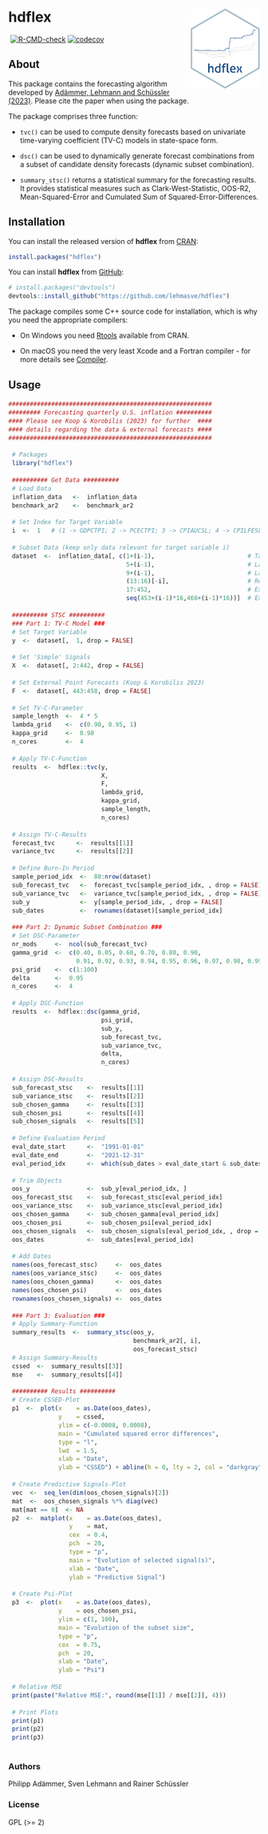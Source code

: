 
<!-- README.md is generated from README.Rmd. Please edit that file -->

# hdflex <a href='https://github.com/lehmasve/hdflex'><img src='man/figures/logo.png' align="right" height="160" /></a>

⁠<!-- badges: start -->⁠
[![R-CMD-check](https://github.com/lehmasve/hdflex/actions/workflows/R-CMD-check.yaml/badge.svg)](https://github.com/lehmasve/hdflex/actions/workflows/R-CMD-check.yaml)
[![codecov](https://codecov.io/gh/lehmasve/hdflex/branch/dev/graph/badge.svg?token=leKtsb0Kub)](https://app.codecov.io/gh/lehmasve/hdflex)
⁠<!-- badges: end -->⁠

## About

This package contains the forecasting algorithm developed by [Adämmer,
Lehmann and Schüssler (2023)](https://dx.doi.org/10.2139/ssrn.4342487).
Please cite the paper when using the package.

The package comprises three function:

- `tvc()` can be used to compute density forecasts based on univariate
  time-varying coefficient (TV-C) models in state-space form.

- `dsc()` can be used to dynamically generate forecast combinations from
  a subset of candidate density forecasts (dynamic subset combination).

- `summary_stsc()` returns a statistical summary for the forecasting
  results. It provides statistical measures such as
  Clark-West-Statistic, OOS-R2, Mean-Squared-Error and Cumulated Sum of
  Squared-Error-Differences.

## Installation

You can install the released version of **hdflex** from
[CRAN](https://CRAN.R-project.org):

``` r
install.packages("hdflex")
```

You can install **hdflex** from
[GitHub](https://github.com/lehmasve/hdflex):

``` r
# install.packages("devtools")
devtools::install_github("https://github.com/lehmasve/hdflex")
```

The package compiles some C++ source code for installation, which is why
you need the appropriate compilers:

- On Windows you need
  [Rtools](https://cran.r-project.org/bin/windows/Rtools/) available
  from CRAN.

- On macOS you need the very least Xcode and a Fortran compiler - for
  more details see [Compiler](https://mac.r-project.org/tools/).

## Usage

``` r
#########################################################
######### Forecasting quarterly U.S. inflation ##########
#### Please see Koop & Korobilis (2023) for further  ####
#### details regarding the data & external forecasts ####
#########################################################

 # Packages
 library("hdflex")

 ########## Get Data ##########
 # Load Data
 inflation_data   <-  inflation_data
 benchmark_ar2    <-  benchmark_ar2

 # Set Index for Target Variable
 i  <-  1   # (1 -> GDPCTPI; 2 -> PCECTPI; 3 -> CPIAUCSL; 4 -> CPILFESL)

 # Subset Data (keep only data relevant for target variable i)
 dataset  <-  inflation_data[, c(1+(i-1),                          # Target Variable
                                 5+(i-1),                          # Lag 1
                                 9+(i-1),                          # Lag 2
                                 (13:16)[-i],                      # Remaining Price Series
                                 17:452,                           # Exogenous Predictor Variables
                                 seq(453+(i-1)*16,468+(i-1)*16))]  # Ext. Point Forecasts

 ########## STSC ##########
 ### Part 1: TV-C Model ###
 # Set Target Variable
 y  <-  dataset[,  1, drop = FALSE]

 # Set 'Simple' Signals
 X  <-  dataset[, 2:442, drop = FALSE]

 # Set External Point Forecasts (Koop & Korobilis 2023)
 F  <-  dataset[, 443:458, drop = FALSE]

 # Set TV-C-Parameter
 sample_length  <-  4 * 5
 lambda_grid    <-  c(0.90, 0.95, 1)
 kappa_grid     <-  0.98
 n_cores        <-  4

 # Apply TV-C-Function
 results  <-  hdflex::tvc(y,
                          X,
                          F,
                          lambda_grid,
                          kappa_grid,
                          sample_length,
                          n_cores)

 # Assign TV-C-Results
 forecast_tvc      <-  results[[1]]
 variance_tvc      <-  results[[2]]

 # Define Burn-In Period
 sample_period_idx  <-  80:nrow(dataset)
 sub_forecast_tvc   <-  forecast_tvc[sample_period_idx, , drop = FALSE]
 sub_variance_tvc   <-  variance_tvc[sample_period_idx, , drop = FALSE]
 sub_y              <-  y[sample_period_idx, , drop = FALSE]
 sub_dates          <-  rownames(dataset)[sample_period_idx]

 ### Part 2: Dynamic Subset Combination ###
 # Set DSC-Parameter
 nr_mods     <-  ncol(sub_forecast_tvc)
 gamma_grid  <-  c(0.40, 0.05, 0.60, 0.70, 0.80, 0.90,
                   0.91, 0.92, 0.93, 0.94, 0.95, 0.96, 0.97, 0.98, 0.99, 1.00)
 psi_grid    <-  c(1:100)
 delta       <-  0.95
 n_cores     <-  4

 # Apply DSC-Function
 results  <-  hdflex::dsc(gamma_grid,
                          psi_grid,
                          sub_y,
                          sub_forecast_tvc,
                          sub_variance_tvc,
                          delta,
                          n_cores)

 # Assign DSC-Results
 sub_forecast_stsc    <-  results[[1]]
 sub_variance_stsc    <-  results[[2]]
 sub_chosen_gamma     <-  results[[3]]
 sub_chosen_psi       <-  results[[4]]
 sub_chosen_signals   <-  results[[5]]

 # Define Evaluation Period
 eval_date_start      <-  "1991-01-01"
 eval_date_end        <-  "2021-12-31"
 eval_period_idx      <-  which(sub_dates > eval_date_start & sub_dates <= eval_date_end)

 # Trim Objects
 oos_y                <-  sub_y[eval_period_idx, ]
 oos_forecast_stsc    <-  sub_forecast_stsc[eval_period_idx]
 oos_variance_stsc    <-  sub_variance_stsc[eval_period_idx]
 oos_chosen_gamma     <-  sub_chosen_gamma[eval_period_idx]
 oos_chosen_psi       <-  sub_chosen_psi[eval_period_idx]
 oos_chosen_signals   <-  sub_chosen_signals[eval_period_idx, , drop = FALSE]
 oos_dates            <-  sub_dates[eval_period_idx]

 # Add Dates
 names(oos_forecast_stsc)     <-  oos_dates
 names(oos_variance_stsc)     <-  oos_dates
 names(oos_chosen_gamma)      <-  oos_dates
 names(oos_chosen_psi)        <-  oos_dates
 rownames(oos_chosen_signals) <-  oos_dates

 ### Part 3: Evaluation ###
 # Apply Summary-Function
 summary_results  <-  summary_stsc(oos_y,
                                   benchmark_ar2[, i],
                                   oos_forecast_stsc)
 # Assign Summary-Results
 cssed  <-  summary_results[[3]]
 mse    <-  summary_results[[4]]

 ########## Results ##########
 # Create CSSED-Plot
 p1  <-  plot(x    = as.Date(oos_dates),
              y    = cssed,
              ylim = c(-0.0008, 0.0008),
              main = "Cumulated squared error differences",
              type = "l",
              lwd  = 1.5,
              xlab = "Date",
              ylab = "CSSED") + abline(h = 0, lty = 2, col = "darkgray")

 # Create Predictive Signals-Plot
 vec  <-  seq_len(dim(oos_chosen_signals)[2])
 mat  <-  oos_chosen_signals %*% diag(vec)
 mat[mat == 0]  <- NA
 p2  <-  matplot(x    = as.Date(oos_dates),
                 y    = mat,
                 cex  = 0.4,
                 pch  = 20,
                 type = "p",
                 main = "Evolution of selected signal(s)",
                 xlab = "Date",
                 ylab = "Predictive Signal")

 # Create Psi-Plot
 p3  <-  plot(x    = as.Date(oos_dates),
              y    = oos_chosen_psi,
              ylim = c(1, 100),
              main = "Evolution of the subset size",
              type = "p",
              cex  = 0.75,
              pch  = 20,
              xlab = "Date",
              ylab = "Psi")
 
 # Relative MSE
 print(paste("Relative MSE:", round(mse[[1]] / mse[[2]], 4)))
 
 # Print Plots
 print(p1)
 print(p2)
 print(p3)
 
```

### Authors

Philipp Adämmer, Sven Lehmann and Rainer Schüssler

### License

GPL (\>= 2)
